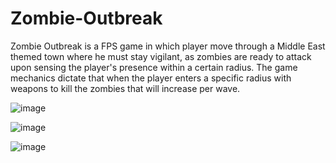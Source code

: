 # Zombie-Outbreak
Zombie Outbreak is a FPS game in which player move through a Middle East themed town where he must stay vigilant, as zombies are ready to attack upon sensing the player's presence within a certain radius. The game mechanics dictate that when the player enters a specific radius with weapons to kill the zombies that will increase per wave.

![image](https://github.com/NumlStudentSE/Zombie-Outbreak/assets/114599159/c6640f09-4429-4aa4-b770-8a7e0f2beba5)

![image](https://github.com/NumlStudentSE/Zombie-Outbreak/assets/114599159/2a4117c2-b323-4d60-8167-1487170e2b18)

![image](https://github.com/NumlStudentSE/Zombie-Outbreak/assets/114599159/f7572332-952d-4d69-8071-ed8d00e3751b)



